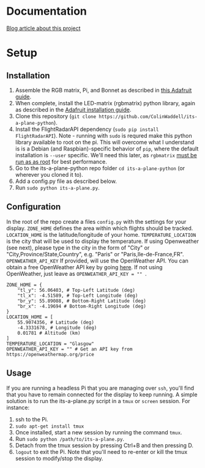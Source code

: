# Documentation

[Blog article about this project](https://blog.colinwaddell.com/flight-tracker/)

# Setup

## Installation
1. Assemble the RGB matrix, Pi, and Bonnet as described in [this Adafruit guide](https://learn.adafruit.com/adafruit-rgb-matrix-bonnet-for-raspberry-pi/overview). 
2. When complete, install the LED-matrix (rgbmatrix) python library, again as described in the [Adafruit installation guide](https://learn.adafruit.com/adafruit-rgb-matrix-bonnet-for-raspberry-pi/driving-matrices).
3. Clone this repository (`git clone https://github.com/ColinWaddell/its-a-plane-python`). 
4. Install the FlightRadarAPI dependency (`sudo pip install FlightRadarAPI`). Note - running with `sudo` is requred make this python library available to root on the pi. This will overcome what I understand is is a Debian (and Raspbian)-specific behavior of `pip`, where the default installation is `--user` specific. We'll need this later, as `rgbmatrix` [must be run as as root](https://github.com/hzeller/rpi-rgb-led-matrix/tree/master/bindings/python#using-the-library) for best performance.
5. Go to the its-a-plane-python repo folder `cd its-a-plane-python` (or wherever you cloned it to). 
6. Add a config.py file as described below. 
7. Run `sudo python its-a-plane.py`.


## Configuration

In the root of the repo create a files `config.py` with the settings for your display.
`ZONE_HOME` defines the area within which flights should be tracked. 
`LOCATION_HOME` is the latitude/longitude of your home.
`TEMPERATURE_LOCATION` is the city that will be used to display the temperature. If using Openweather (see next), please type in the city in the form of "City" or "City,Province/State,Country", e.g. "Paris" or "Paris,Ile-de-France,FR".
`OPENWEATHER_API_KEY` If provided, will use the OpenWeather API. You can obtain a free OpenWeather API key by going [here](https://openweathermap.org/price). If not using OpenWeather, just leave as `OPENWEATHER_API_KEY = "" `. 

```
ZONE_HOME = {
    "tl_y": 56.06403, # Top-Left Latitude (deg)
    "tl_x": -4.51589, # Top-Left Longitude (deg)
    "br_y": 55.89088, # Bottom-Right Latitude (deg)
    "br_x": -4.19694 # Bottom-Right Longitude (deg)
}
LOCATION_HOME = [
    55.9074356, # Latitude (deg)
    -4.3331678, # Longitude (deg)
    0.01781 # Altitude (km)
]
TEMPERATURE_LOCATION = "Glasgow"
OPENWEATHER_API_KEY = "" # Get an API key from https://openweathermap.org/price
```


## Usage
If you are running a headless Pi that you are managing over `ssh`, you'll find that you have to remain connected for the display to keep running. A simple solution is to run the its-a-plane.py script in a `tmux` or `screen` session. For instance:
1. ssh to the Pi.
2. `sudo apt-get install tmux`
3. Once installed, start a new session by running the command `tmux`.
4. Run `sudo python /path/to/its-a-plane.py`. 
5. Detach from the tmux session by pressing Ctrl+B and then pressing D. 
6. `logout` to exit the Pi. Note that you'll need to re-enter or kill the tmux session to modify/stop the display. 
